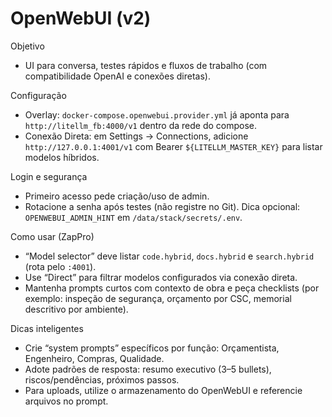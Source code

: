 # OpenWebUI (v2)

Objetivo
- UI para conversa, testes rápidos e fluxos de trabalho (com compatibilidade OpenAI e conexões diretas).

Configuração
- Overlay: `docker-compose.openwebui.provider.yml` já aponta para `http://litellm_fb:4000/v1` dentro da rede do compose.
- Conexão Direta: em Settings → Connections, adicione `http://127.0.0.1:4001/v1` com Bearer `${LITELLM_MASTER_KEY}` para listar modelos híbridos.

Login e segurança
- Primeiro acesso pede criação/uso de admin.
- Rotacione a senha após testes (não registre no Git). Dica opcional: `OPENWEBUI_ADMIN_HINT` em `/data/stack/secrets/.env`.

Como usar (ZapPro)
- “Model selector” deve listar `code.hybrid`, `docs.hybrid` e `search.hybrid` (rota pelo `:4001`).
- Use “Direct” para filtrar modelos configurados via conexão direta.
- Mantenha prompts curtos com contexto de obra e peça checklists (por exemplo: inspeção de segurança, orçamento por CSC, memorial descritivo por ambiente).

Dicas inteligentes
- Crie “system prompts” específicos por função: Orçamentista, Engenheiro, Compras, Qualidade.
- Adote padrões de resposta: resumo executivo (3–5 bullets), riscos/pendências, próximos passos.
- Para uploads, utilize o armazenamento do OpenWebUI e referencie arquivos no prompt.
